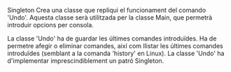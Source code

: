 Singleton
Crea una classe que repliqui el funcionament del comando 'Undo'. 
Aquesta classe serà utilitzada per la classe Main, que permetrà introduir opcions per consola.

La classe 'Undo' ha de guardar les últimes comandes introduïdes. 
Ha de permetre afegir o eliminar comandes, així com llistar les últimes comandes introduïdes 
(semblant a la comanda 'history' en Linux).
La classe 'Undo' ha d'implementar imprescindiblement un patró Singleton.